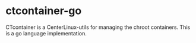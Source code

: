 # ctcontainer-go
CTcontainer is a CenterLinux-utils for managing the chroot containers. 
This is a go language implementation.
